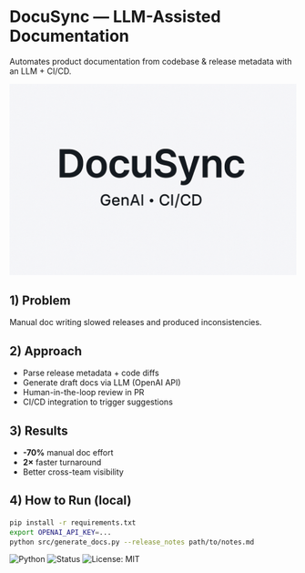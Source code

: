 # DocuSync — LLM-Assisted Documentation
Automates product documentation from codebase & release metadata with an LLM + CI/CD.

![<ALT TEXT GOES HERE>](./reports/figures/docusync_og.png)

## 1) Problem
Manual doc writing slowed releases and produced inconsistencies.

## 2) Approach
- Parse release metadata + code diffs
- Generate draft docs via LLM (OpenAI API)
- Human-in-the-loop review in PR
- CI/CD integration to trigger suggestions

## 3) Results
- **-70%** manual doc effort
- **2×** faster turnaround
- Better cross-team visibility

## 4) How to Run (local)
```bash
pip install -r requirements.txt
export OPENAI_API_KEY=...
python src/generate_docs.py --release_notes path/to/notes.md
```

![Python](https://img.shields.io/badge/Python-3.9-blue)
![Status](https://img.shields.io/badge/status-in_progress-yellow)
![License: MIT](https://img.shields.io/badge/License-MIT-green)





